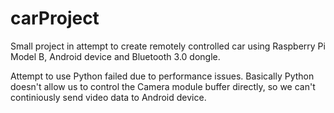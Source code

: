 # carProject

Small project in attempt to create remotely controlled car using Raspberry Pi Model B, Android device and Bluetooth 3.0 dongle.

Attempt to use Python failed due to performance issues. Basically Python doesn't allow us to control the Camera module buffer directly, so we can't continiously send video data to Android device.
